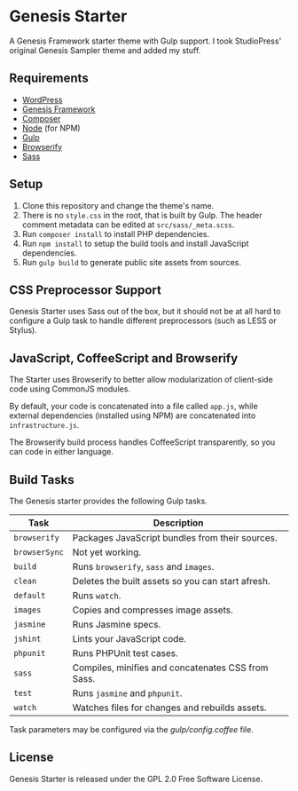 # Genesis Starter

A Genesis Framework starter theme with Gulp support.  I took StudioPress' original Genesis Sampler theme and added my stuff.

## Requirements

* [WordPress](https://wordpress.org/)
* [Genesis Framework](http://my.studiopress.com/themes/genesis/)
* [Composer](https://getcomposer.org/)
* [Node](http://nodejs.org/) (for NPM)
* [Gulp](http://gulpjs.com/)
* [Browserify](http://browserify.org/)
* [Sass](http://sass-lang.com/)

## Setup

1. Clone this repository and change the theme's name.
2. There is no `style.css` in the root, that is built by Gulp. The header comment metadata can be edited at `src/sass/_meta.scss`.
3. Run `composer install` to install PHP dependencies.
4. Run `npm install` to setup the build tools and install JavaScript dependencies.
5. Run `gulp build` to generate public site assets from sources.

## CSS Preprocessor Support

Genesis Starter uses Sass out of the box, but it should not be at all hard to configure a Gulp task to handle different preprocessors (such as LESS or Stylus).

## JavaScript, CoffeeScript and Browserify

The Starter uses Browserify to better allow modularization of client-side code using CommonJS modules.

By default, your code is concatenated into a file called `app.js`, while external dependencies (installed using NPM) are concatenated into `infrastructure.js`.

The Browserify build process handles CoffeeScript transparently, so you can code in either language.

## Build Tasks

The Genesis starter provides the following Gulp tasks.

| Task          | Description                                        |
| ------------- | -------------------------------------------------- |
| `browserify`  | Packages JavaScript bundles from their sources.    |
| `browserSync` | Not yet working.                                   |
| `build`       | Runs `browserify`, `sass` and `images`.            |
| `clean`       | Deletes the built assets so you can start afresh.  |
| `default`     | Runs `watch`.                                      |
| `images`      | Copies and compresses image assets.                |
| `jasmine`     | Runs Jasmine specs.                                |
| `jshint`      | Lints your JavaScript code.                        |
| `phpunit`     | Runs PHPUnit test cases.                           |
| `sass`        | Compiles, minifies and concatenates CSS from Sass. |
| `test`        | Runs `jasmine` and `phpunit`.                      |
| `watch`       | Watches files for changes and rebuilds assets.     |

Task parameters may be configured via the _gulp/config.coffee_ file.

## License

Genesis Starter is released under the GPL 2.0 Free Software License.
